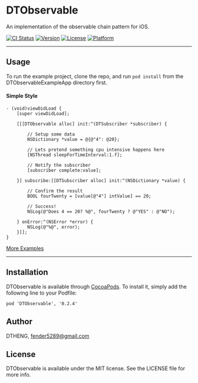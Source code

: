 # DTObservable

An implementation of the observable chain pattern for iOS.

[![CI Status](http://img.shields.io/travis/DTHENG/DTObservable.svg?style=flat)](https://travis-ci.org/DTHENG/DTObservable)
[![Version](https://img.shields.io/cocoapods/v/DTObservable.svg?style=flat)](http://cocoadocs.org/docsets/DTObservable)
[![License](https://img.shields.io/cocoapods/l/DTObservable.svg?style=flat)](http://cocoadocs.org/docsets/DTObservable)
[![Platform](https://img.shields.io/cocoapods/p/DTObservable.svg?style=flat)](http://cocoadocs.org/docsets/DTObservable)

- - -

## Usage

To run the example project, clone the repo, and run `pod install` from the DTObservableExampleApp directory first.

#### Simple Style

```obj-c
- (void)viewDidLoad {
    [super viewDidLoad];

	[[[DTObservable alloc] init:^(DTSubscriber *subscriber) {

		// Setup some data
		NSDictionary *value = @{@"4": @20};

		// Lets pretend something cpu intensive happens here
		[NSThread sleepForTimeInterval:1.f];
	
		// Notify the subscriber
		[subscriber complete:value];
	
	}] subscribe:[[DTSubscriber alloc] init:^(NSDictionary *value) {

		// Confirm the result
		BOOL fourTwenty = [value[@"4"] intValue] == 20;

		// Success!
		NSLog(@"Does 4 == 20? %@", fourTwenty ? @"YES" : @"NO");

	} onError:^(NSError *error) {
		NSLog(@"%@", error);
	}]];
}
```

[More Examples](README_examples.md)

- - -

## Installation

DTObservable is available through [CocoaPods](http://cocoapods.org). To install
it, simply add the following line to your Podfile:

    pod 'DTObservable', '0.2.4'

## Author

DTHENG, fender5289@gmail.com

## License

DTObservable is available under the MIT license. See the LICENSE file for more info.

